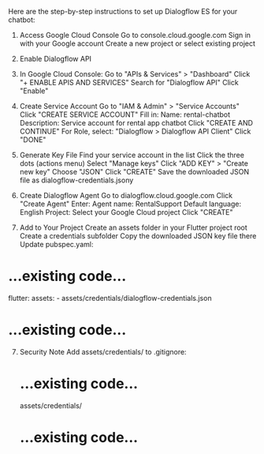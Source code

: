 Here are the step-by-step instructions to set up Dialogflow ES for your chatbot:

1. Access Google Cloud Console
    Go to console.cloud.google.com
    Sign in with your Google account
    Create a new project or select existing project

2. Enable Dialogflow API
 1. In Google Cloud Console:
      Go to "APIs & Services" > "Dashboard"
      Click "+ ENABLE APIS AND SERVICES"
      Search for "Dialogflow API"
      Click "Enable"

3. Create Service Account
     Go to "IAM & Admin" > "Service Accounts"
     Click "CREATE SERVICE ACCOUNT"
     Fill in:
       Name: rental-chatbot
       Description: Service account for rental app chatbot
     Click "CREATE AND CONTINUE"
     For Role, select:
       "Dialogflow > Dialogflow API Client"
     Click "DONE"

4. Generate Key File
      Find your service account in the list
      Click the three dots (actions menu)
      Select "Manage keys"
      Click "ADD KEY" > "Create new key"
      Choose "JSON"
      Click "CREATE"
      Save the downloaded JSON file as dialogflow-credentials.jsony
      
5. Create Dialogflow Agent
      Go to dialogflow.cloud.google.com
      Click "Create Agent"
      Enter:
        Agent name: RentalSupport
        Default language: English
        Project: Select your Google Cloud project
      Click "CREATE"

6. Add to Your Project
    Create an assets folder in your Flutter project root
    Create a credentials subfolder
    Copy the downloaded JSON key file there
    Update pubspec.yaml: 
# ...existing code...
flutter:
  assets:
    - assets/credentials/dialogflow-credentials.json
# ...existing code...

7. Security Note
     Add assets/credentials/ to .gitignore:
     # ...existing code...
     assets/credentials/
     # ...existing code...